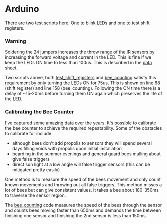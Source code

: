 # Arduino

There are two test scripts here. One to blink LEDs and one to test shift registers.

### Warning
Soldering the 24 jumpers increases the throw range of the IR sensors by increasing the forward voltage and current in the LED. This is fine if we keep the LEDs ON time to less than 100us. This is described in the [data sheet](https://www.sparkfun.com/datasheets/Robotics/QR_QRE1113.GR.pdf).

Two scripts above, both [test_shift_registers](https://github.com/hydronics2/2019-easy-bee-counter/blob/master/arduino/test_shift_registers/test_shift_registers.ino) and [bee_counting](https://github.com/hydronics2/2019-easy-bee-counter/blob/master/arduino/bee_counting/bee_counting.ino) satisfy this requirement by only turning the LEDs ON for 75us.  This is shown on line 68 (shift register) and line 158 (bee_counting). Following the ON time there is a delay of ~15-20ms before turning them ON again which preserves the life of the LED.

### Calibrating the Bee Counter
I've captured some amazing data over the years. It's possible to calibrate the bee counter to achieve the required repeatability. Some of the obstacles to calibrate for include:
 - although bees don't add propolis to sensors they will spend several days filling voids with propolis upon initial installation
 - bearding in the summer evenings and general guard bees mulling about give false triggers
 - direct sun light at a low angle will false trigger sensors (this can be mitigated pretty easily)

One method is to measure the speed of the bees movement and only count known movements and throwing out all false triggers. This method misses a lot of bees but can give consistent values. It takes a bee about 180-350ms to traverse the sensor region.

The [bee_counting](https://github.com/hydronics2/2019-easy-bee-counter/blob/master/arduino/bee_counting/bee_counting.ino) code measures the speed of the bees through the sensor and counts bees moving faster than 650ms and demands the time between finishing one sensor and finishing the 2nd sensor is less than 150ms.
